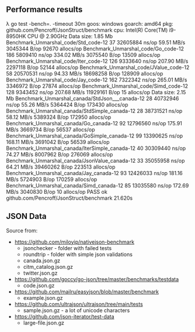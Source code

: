 
## Performance results

λ go test -bench=. -timeout 30m
goos: windows
goarch: amd64
pkg: github.com/Pencroff/JsonStruct/benchmark
cpu: Intel(R) Core(TM) i9-8950HK CPU @ 2.90GHz
Data size: 1.85 Mb
Benchmark_Unmarshal_code/Std_code-12                  37          32605884 ns/op          59.51 MB/s     3045344 B/op      92670 allocs/op
Benchmark_Unmarshal_code/Go_code-12                  186           5809410 ns/op         334.02 MB/s     3075540 B/op      13509 allocs/op
Benchmark_Unmarshal_code/Iter_code-12                126           9333640 ns/op         207.90 MB/s     2297118 B/op      52144 allocs/op
Benchmark_Unmarshal_code/JValue_code-12               58          20570531 ns/op          94.33 MB/s    18698258 B/op     128909 allocs/op
Benchmark_Unmarshal_code/Jay_code-12                 162           7322342 ns/op         265.01 MB/s     3346972 B/op      27874 allocs/op
Benchmark_Unmarshal_code/Simd_code-12                128           9343452 ns/op         207.68 MB/s    11929161 B/op         15 allocs/op
Data size: 2.15 Mb
Benchmark_Unmarshal_canada/StdJson___canada-12       28          40732946 ns/op          55.26 MB/s     5364424 B/op     173430 allocs/op
Benchmark_Unmarshal_canada/StdSimple_canada-12       28          38731521 ns/op          58.12 MB/s     5389324 B/op     172950 allocs/op
Benchmark_Unmarshal_canada/Go_canada-12              92          12796560 ns/op         175.91 MB/s     3669734 B/op      56537 allocs/op
Benchmark_Unmarshal_canada/GoSimple_canada-12        99          13390625 ns/op         168.11 MB/s     3691042 B/op      56539 allocs/op
Benchmark_Unmarshal_canada/IterSimple_canada-12      40          30309440 ns/op          74.27 MB/s     8007962 B/op     276069 allocs/op
Benchmark_Unmarshal_canada/JsonValue_canada-12       33          35055958 ns/op          64.21 MB/s    39460262 B/op     223513 allocs/op
Benchmark_Unmarshal_canada/Jay_canada-12             93          12426033 ns/op         181.16 MB/s     5724903 B/op     170259 allocs/op
Benchmark_Unmarshal_canada/Simd_canada-12            85          13035580 ns/op         172.69 MB/s     3040830 B/op         10 allocs/op
PASS
ok      github.com/Pencroff/JsonStruct/benchmark        21.620s


## JSON Data

Source from:

* https://github.com/miloyip/nativejson-benchmark
  * jsonchecker - folder with failed tests
  * roundtrip - folder with simple json validations
  * canada.json.gz
  * citm_catalog.json.gz
  * twitter.json.gz
* https://github.com/goccy/go-json/tree/master/benchmarks/testdata
  * code.json.gz
* https://github.com/mailru/easyjson/blob/master/benchmark
  * example.json.gz
* https://github.com/ultrajson/ultrajson/tree/main/tests
  * sample.json.gz - a lot of unicode characters
* https://github.com/json-iterator/test-data
  * large-file.json.gz
